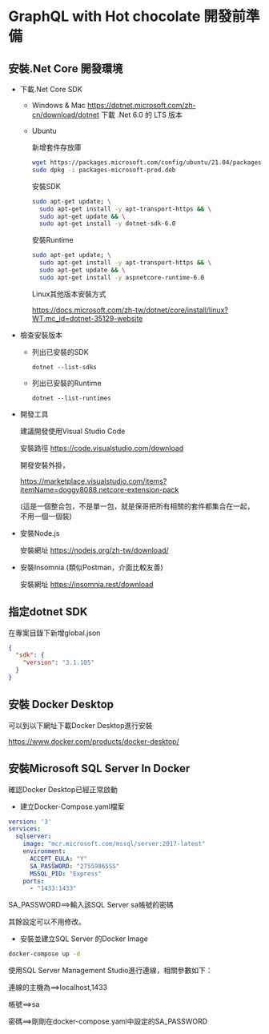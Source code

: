 # GraphQL with Hot chocolate 開發前準備

## 安裝.Net Core 開發環境

* 下載.Net Core SDK

  * Windows & Mac https://dotnet.microsoft.com/zh-cn/download/dotnet 下載 .Net 6.0 的 LTS 版本

  * Ubuntu 

    新增套件存放庫

    ``` bash
    wget https://packages.microsoft.com/config/ubuntu/21.04/packages-microsoft-prod.deb -O packages-microsoft-prod.deb
    sudo dpkg -i packages-microsoft-prod.deb
    ```
  
    安裝SDK

    ```bash
    sudo apt-get update; \
      sudo apt-get install -y apt-transport-https && \
      sudo apt-get update && \
      sudo apt-get install -y dotnet-sdk-6.0
    ```
  
    安裝Runtime

    ```bash
    sudo apt-get update; \
      sudo apt-get install -y apt-transport-https && \
      sudo apt-get update && \
      sudo apt-get install -y aspnetcore-runtime-6.0
    ```
  
    Linux其他版本安裝方式

    https://docs.microsoft.com/zh-tw/dotnet/core/install/linux?WT.mc_id=dotnet-35129-website

* 檢查安裝版本  

  * 列出已安裝的SDK

    ```ba
    dotnet --list-sdks
    ```

  * 列出已安裝的Runtime

    ```ba
    dotnet --list-runtimes
    ```

* 開發工具

  建議開發使用Visual Studio Code

  安裝路徑 https://code.visualstudio.com/download 

  開發安裝外掛，

  https://marketplace.visualstudio.com/items?itemName=doggy8088.netcore-extension-pack

  (這是⼀個整合包，不是單一包，就是保哥把所有相關的套件都集合在一起，不⽤一個⼀個裝)
  
* 安裝Node.js

  安裝網址 https://nodejs.org/zh-tw/download/
  
* 安裝Insomnia (類似Postman，介面比較友善)

  安裝網址 https://insomnia.rest/download

## 指定dotnet SDK

在專案目錄下新增global.json

```json
{
  "sdk": {
    "version": "3.1.105"
  }
}
```



## 安裝 Docker Desktop

可以到以下網址下載Docker Desktop進行安裝

https://www.docker.com/products/docker-desktop/



## 安裝Microsoft SQL Server In Docker

確認Docker Desktop已經正常啟動

* 建立Docker-Compose.yaml檔案

```yaml
version: '3'
services:
  sqlserver:
    image: "mcr.microsoft.com/mssql/server:2017-latest"
    environment:
      ACCEPT_EULA: "Y"
      SA_PASSWORD: "27559865SS"
      MSSQL_PID: "Express"
    ports:
      - "1433:1433"
```

SA_PASSWORD==>輸入該SQL Server sa帳號的密碼

其餘設定可以不用修改。

* 安裝並建立SQL Server 的Docker Image

```bash
docker-compose up -d
```

使用SQL Server Management Studio進行連線，相關參數如下：

連線的主機為==>localhost,1433

帳號==>sa

密碼==>剛剛在docker-compose.yaml中設定的SA_PASSWORD


